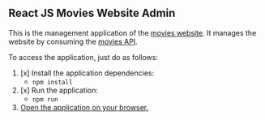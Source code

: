 ## React JS Movies Website Admin

This is the management application of the [movies website](../003-frontend-react-admin). It manages the website by consuming the [movies API](../002-spring-boot-api).

To access the application, just do as follows:

1. [x] Install the application dependencies:  
	- ```npm install```
2. [x] Run the application:  
    - ```npm run```
3. [Open the application on your browser.](http://localhost:3000)
	